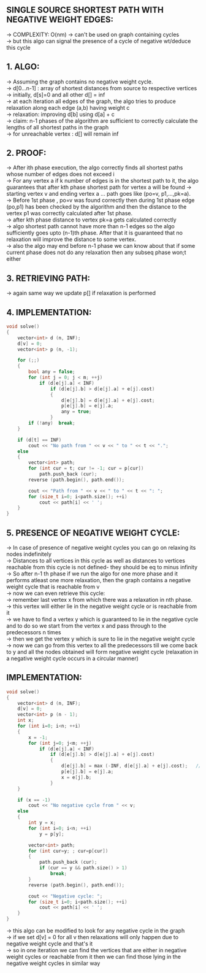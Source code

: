 **SINGLE SOURCE SHORTEST PATH WITH NEGATIVE WEIGHT EDGES:**
--

-> COMPLEXITY: O(nm)
-> can't be used on graph containing cycles\
-> but this algo can signal the presence of a cycle of negative wt/deduce this cycle

**1. ALGO:**
---

-> Assuming the graph contains no negative weight cycle. \
-> d[0...n-1] : array of shortest distances from source to respective vertices\
-> initially, d[s]=0 and all other d[] = inf\
-> at each iteration all edges of the graph, the algo tries to produce relaxation along each edge (a,b) having weight c\
-> relaxation: improving d[b] using d[a] + c \
-> claim: n-1 phases of the algorithm are sufficient to correctly calculate the lengths of all shortest paths in the graph\
-> for unreachable vertex : d[] will remain inf

**2. PROOF:**
---

-> After ith phase execution, the algo correctly finds all shortest paths whose number of edges does not exceed i\
-> For any vertex a if k number of edges is in the shortest path to it, the algo guarantees that after kth phase shortest path for vertex a will be found
-> starting vertex v and ending vertex a ... path goes like (po=v, p1,...,pk=a). \
-> Before 1st phase , po=v was found correctly then during 1st phase edge (po,p1) has been checked by the algorithm and then the distance to the vertex p1 was correctly calculated after 1st phase.\
-> after kth phase distance to vertex pk=a gets calculated correctly\
-> algo shortest path cannot have more than n-1 edges so the algo sufficiently goes upto (n-1)th phase. After that it is guaranteed that no relaxation will improve the distance to some vertex.\
-> also the algo may end before n-1 phase we can know about that if some current phase does not do any relaxation then any subseq phase won;t either

**3. RETRIEVING PATH:**
---

-> again same way we update p[] if relaxation is performed 

**4. IMPLEMENTATION:**
---

```cpp
void solve()
{
    vector<int> d (n, INF);
    d[v] = 0;
    vector<int> p (n, -1);

    for (;;)
    {
        bool any = false;
        for (int j = 0; j < m; ++j)
            if (d[e[j].a] < INF)
                if (d[e[j].b] > d[e[j].a] + e[j].cost)
                {
                    d[e[j].b] = d[e[j].a] + e[j].cost;
                    p[e[j].b] = e[j].a;
                    any = true;
                }
        if (!any)  break;
    }

    if (d[t] == INF)
        cout << "No path from " << v << " to " << t << ".";
    else
    {
        vector<int> path;
        for (int cur = t; cur != -1; cur = p[cur])
            path.push_back (cur);
        reverse (path.begin(), path.end());

        cout << "Path from " << v << " to " << t << ": ";
        for (size_t i=0; i<path.size(); ++i)
            cout << path[i] << ' ';
    }
}
```

**5. PRESENCE OF NEGATIVE WEIGHT CYCLE:**
---

-> In case of presence of negative weight cycles you can go on relaxing its nodes indefinitely\
-> Distances to all vertices in this cycle as well as distances to vertices reachable from this cycle is not defined- they should be eq to minus infinity\
-> So after n-1 th phase if we run the algo for one more phase and it performs atleast one more relaxation, then the graph contains a negative weight cycle that is reachable from v\
-> now we can even retrieve this cycle:\
-> remember last vertex x from which there was a relaxation in nth phase.\
-> this vertex will either lie in the negative weight cycle or is reachable from it \
-> we have to find a vertex y which is guaranteed to lie in the negative cycle and to do so we start from the vertex x and pass through to the predecessors n times\
-> then we get the vertex y which is sure to lie in the negative weight cycle\
-> now we can go from this vertex to all the predecessors till we come back to y and all the nodes obtained will form negative weight cycle (relaxation in a negative weight cycle occurs in a circular manner)

**IMPLEMENTATION:**
--
```cpp
void solve()
{
    vector<int> d (n, INF);
    d[v] = 0;
    vector<int> p (n - 1);
    int x;
    for (int i=0; i<n; ++i)
    {
        x = -1;
        for (int j=0; j<m; ++j)
            if (d[e[j].a] < INF)
                if (d[e[j].b] > d[e[j].a] + e[j].cost)
                {
                    d[e[j].b] = max (-INF, d[e[j].a] + e[j].cost);   //handle underflows due to negative wt cycles
                    p[e[j].b] = e[j].a;
                    x = e[j].b;
                }
    }

    if (x == -1)
        cout << "No negative cycle from " << v;
    else
    {
        int y = x;
        for (int i=0; i<n; ++i)
            y = p[y];

        vector<int> path;
        for (int cur=y; ; cur=p[cur])
        {
            path.push_back (cur);
            if (cur == y && path.size() > 1)
                break;
        }
        reverse (path.begin(), path.end());

        cout << "Negative cycle: ";
        for (size_t i=0; i<path.size(); ++i)
            cout << path[i] << ' ';
    }
}
```
-> this algo can be modified  to look for any negative cycle in the graph\
-> if we set d[v] = 0 for all v then relaxations will only happen due to negative weight cycle and that's it \
-> so in one iteration we can find the vertices that are either in negative weight cycles or reachable from it then we can find those lying in the negative weight cycles in similar way

